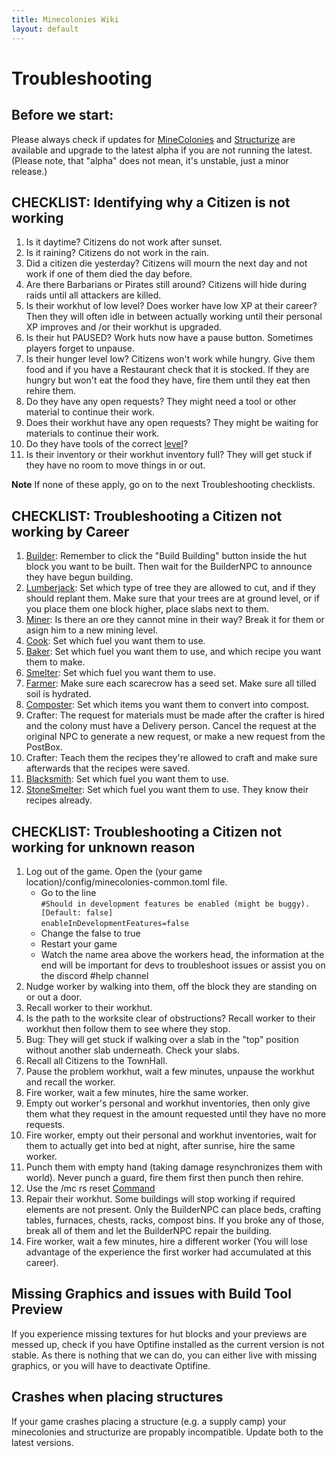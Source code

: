 ```yaml
---
title: Minecolonies Wiki
layout: default
---
```



# Troubleshooting

## Before we start:
  Please always check if updates for [MineColonies](https://www.curseforge.com/minecraft/mc-mods/minecolonies/files/all) and [Structurize](https://www.curseforge.com/minecraft/mc-mods/structurize/files/all) are available and upgrade to the latest alpha if you are not running the latest.
  (Please note, that "alpha" does not mean, it's unstable, just a minor release.)
  

## CHECKLIST: Identifying why a Citizen is not working

  1. Is it daytime? Citizens do not work after sunset.
  2. Is it raining? Citizens do not work in the rain.
  3. Did a citizen die yesterday? Citizens will mourn the next day and not work if one of them died the day before.
  4. Are there Barbarians or Pirates still around? Citizens will hide during raids until all attackers are killed.
  5. Is their workhut of low level? Does worker have low XP at their career? Then they will often idle in between actually working until their personal XP improves and /or their workhut is upgraded.
  6. Is their hut PAUSED? Work huts now have a pause button. Sometimes players forget to unpause.
  7. Is their hunger level low? Citizens won't work while hungry. Give them food and if you have a Restaurant check that it is stocked. If they are hungry but won't eat the food they have, fire them until they eat then rehire them.
  8. Do they have any open requests? They might need a tool or other material to continue their work.
  9. Does their workhut have any open requests? They might be waiting for materials to continue their work.
  10. Do they have tools of the correct [level](../../source/systems/worker)? 
  11. Is their inventory or their workhut inventory full? They will get stuck if they have no room to move things in or out.
  
**Note**  If none of these apply, go on to the next Troubleshooting checklists.  

## CHECKLIST: Troubleshooting a Citizen not working by Career
  1. [Builder](../../source/workers/builder): Remember to click the "Build Building" button inside the hut block you want to be built. Then wait for the BuilderNPC to announce they have begun building.
  2. [Lumberjack](../../source/workers/lumberjack): Set which type of tree they are allowed to cut, and if they should replant them. Make sure that your trees are at ground level, or if you place them one block higher, place slabs next to them.
  3. [Miner](../../source/workers/miner): Is there an ore they cannot mine in their way? Break it for them or asign him to a new mining level.
  4. [Cook](../../source/workers/cook): Set which fuel you want them to use.
  5. [Baker](../../source/workers/baker): Set which fuel you want them to use, and which recipe you want them to make.
  6. [Smelter](../../source/workers/smelter): Set which fuel you want them to use.
  7. [Farmer](../../source/workers/farmer): Make sure each scarecrow has a seed set. Make sure all tilled soil is hydrated.
  8. [Composter](../../source/workers/composter): Set which items you want them to convert into compost.
  9. Crafter: The request for materials must be made after the crafter is hired and the colony must have a Delivery person. Cancel the request at the original NPC to generate a new request, or make a new request from the PostBox.
  10. Crafter: Teach them the recipes they're allowed to craft and make sure afterwards that the recipes were saved.
  11. [Blacksmith](../../source/workers/blacksmith): Set which fuel you want them to use.
  12. [StoneSmelter](../../source/workers/stonesmelter): Set which fuel you want them to use. They know their recipes already.  

## CHECKLIST: Troubleshooting a Citizen not working for unknown reason
  1. Log out of the game. Open the (your game location)/config/minecolonies-common.toml file.
      * Go to the line<br> 
      `#Should in development features be enabled (might be buggy). [Default: false]`<br>
      `enableInDevelopmentFeatures=false`
      * Change the false to true
      * Restart your game
      * Watch the name area above the workers head, the information at the end will be important for devs to troubleshoot issues or assist you on the discord #help channel
  2. Nudge worker by walking into them, off the block they are standing on or out a door.
  3. Recall worker to their workhut.
  4. Is the path to the worksite clear of obstructions? Recall worker to their workhut then follow them to see where they stop.
  5. Bug: They will get stuck if walking over a slab in the "top" position without another slab underneath. Check your slabs.
  6. Recall all Citizens to the TownHall.
  7. Pause the problem workhut, wait a few minutes, unpause the workhut and recall the worker.
  8. Fire worker, wait a few minutes, hire the same worker.
  9. Empty out worker's personal and workhut inventories, then only give them what they request in the amount requested until they have no more requests.
  10. Fire worker, empty out their personal and workhut inventories, wait for them to actually get into bed at night, after sunrise, hire the same worker.
  11. Punch them with empty hand (taking damage resynchronizes them with world). Never punch a guard, fire them first then punch then rehire.
  12. Use the /mc rs reset [Command](../../source/systems/commands)
  13. Repair their workhut. Some buildings will stop working if required elements are not present. Only the BuilderNPC can place beds, crafting tables, furnaces, chests, racks, compost bins. If you broke any of those, break all of them and let the BuilderNPC repair the building.
  14. Fire worker, wait a few minutes, hire a different worker (You will lose advantage of the experience the first worker had accumulated at this career).

## Missing Graphics and issues with Build Tool Preview
  If you experience missing textures for hut blocks and your previews are messed up, check if you have Optifine installed as the current version is not stable.
  As there is nothing that we can do, you can either live with missing graphics, or you will have to deactivate Optifine.

## Crashes when placing structures
  If your game crashes placing a structure (e.g. a supply camp) your minecolonies and structurize are propably incompatible. Update both to the latest versions.
